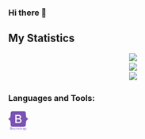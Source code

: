 ### Hi there 👋



## My Statistics

<div align="center">
 <img class="img" src="https://github-readme-stats.vercel.app/api?username=Brujitari&theme=react&show_icons=true&hide_border=true&count_private=true" />
 <br>
 <img class="img" src="https://github-readme-streak-stats.herokuapp.com/?user=Brujitari&theme=react&hide_border=true" />
 <br>
  <img class="img" src="https://github-readme-stats.vercel.app/api/top-langs/?username=Brujitari&theme=react&show_icons=true&hide_border=true&layout=compact" />
</div>

<h3 align="left">Languages and Tools:</h3>
<p align="left">
      <a href="https://getbootstrap.com" target="_blank" rel="noreferrer">
    <img src="https://raw.githubusercontent.com/devicons/devicon/master/icons/bootstrap/bootstrap-plain-wordmark.svg"
      alt="bootstrap" width="40" height="40" /> </a> </p>


<!--
**Brujitari/Brujitari** is a ✨ _special_ ✨ repository because its `README.md` (this file) appears on your GitHub profile.

Here are some ideas to get you started:

- 🔭 I’m currently working on ...
- 🌱 I’m currently learning ...
- 👯 I’m looking to collaborate on ...
- 🤔 I’m looking for help with ...
- 💬 Ask me about ...
- 📫 How to reach me: ...
- 😄 Pronouns: ...
- ⚡ Fun fact: ...
-->
